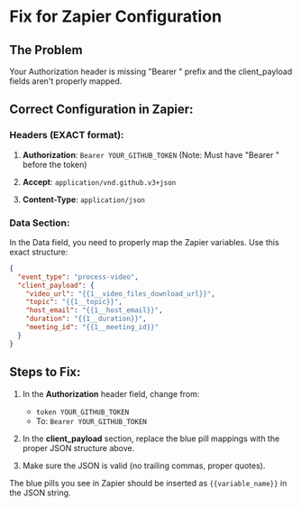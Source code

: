 # Fix for Zapier Configuration

## The Problem
Your Authorization header is missing "Bearer " prefix and the client_payload fields aren't properly mapped.

## Correct Configuration in Zapier:

### Headers (EXACT format):
1. **Authorization**: `Bearer YOUR_GITHUB_TOKEN`
   (Note: Must have "Bearer " before the token)

2. **Accept**: `application/vnd.github.v3+json`

3. **Content-Type**: `application/json`

### Data Section:
In the Data field, you need to properly map the Zapier variables. Use this exact structure:

```json
{
  "event_type": "process-video",
  "client_payload": {
    "video_url": "{{1__video_files_download_url}}",
    "topic": "{{1__topic}}",
    "host_email": "{{1__host_email}}",
    "duration": "{{1__duration}}",
    "meeting_id": "{{1__meeting_id}}"
  }
}
```

## Steps to Fix:

1. In the **Authorization** header field, change from:
   - `token YOUR_GITHUB_TOKEN`
   - To: `Bearer YOUR_GITHUB_TOKEN`

2. In the **client_payload** section, replace the blue pill mappings with the proper JSON structure above.

3. Make sure the JSON is valid (no trailing commas, proper quotes).

The blue pills you see in Zapier should be inserted as `{{variable_name}}` in the JSON string.